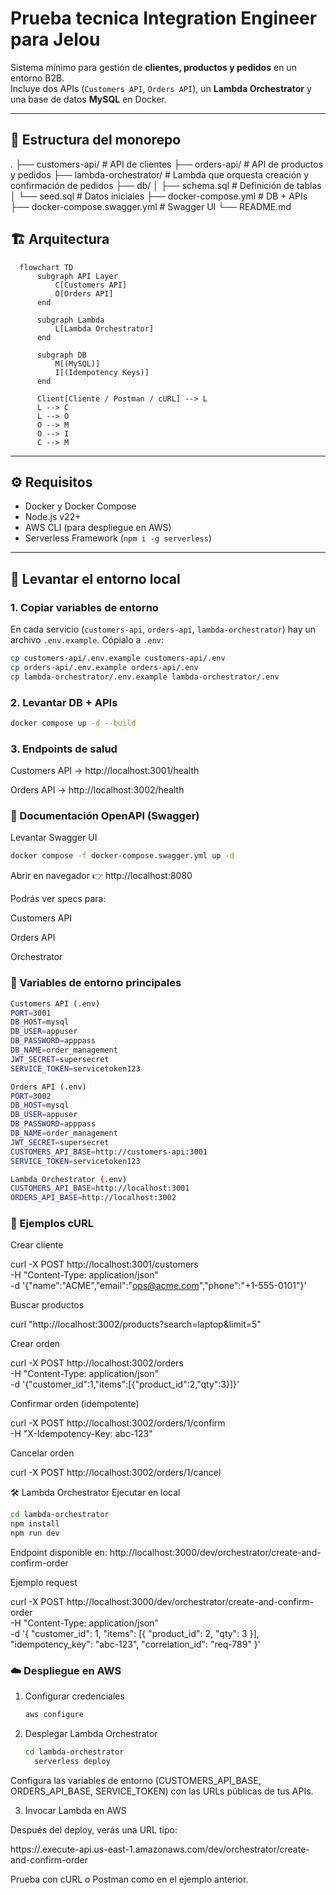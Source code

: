 # Prueba tecnica Integration Engineer para Jelou

Sistema mínimo para gestión de **clientes, productos y pedidos** en un entorno B2B.  
Incluye dos APIs (`Customers API`, `Orders API`), un **Lambda Orchestrator** y una base de datos **MySQL** en Docker.

---

## 📂 Estructura del monorepo

.
├── customers-api/ # API de clientes
├── orders-api/ # API de productos y pedidos
├── lambda-orchestrator/ # Lambda que orquesta creación y confirmación de pedidos
├── db/
│ ├── schema.sql # Definición de tablas
│ └── seed.sql # Datos iniciales
├── docker-compose.yml # DB + APIs
├── docker-compose.swagger.yml # Swagger UI
└── README.md

## 🏗️ Arquitectura

```mermaid
  flowchart TD
      subgraph API Layer
          C[Customers API]
          O[Orders API]
      end

      subgraph Lambda
          L[Lambda Orchestrator]
      end

      subgraph DB
          M[(MySQL)]
          I[(Idempotency Keys)]
      end

      Client[Cliente / Postman / cURL] --> L
      L --> C
      L --> O
      O --> M
      O --> I
      C --> M
```

---

## ⚙️ Requisitos

- Docker y Docker Compose
- Node.js v22+
- AWS CLI (para despliegue en AWS)
- Serverless Framework (`npm i -g serverless`)

---

## 🚀 Levantar el entorno local

### 1. Copiar variables de entorno

En cada servicio (`customers-api`, `orders-api`, `lambda-orchestrator`) hay un archivo `.env.example`.
Cópialo a `.env`:

```bash
cp customers-api/.env.example customers-api/.env
cp orders-api/.env.example orders-api/.env
cp lambda-orchestrator/.env.example lambda-orchestrator/.env
````

### 2. Levantar DB + APIs

```bash
docker compose up -d --build
```

### 3. Endpoints de salud

Customers API → http://localhost:3001/health

Orders API → http://localhost:3002/health

### 📘 Documentación OpenAPI (Swagger)

Levantar Swagger UI

```bash
docker compose -f docker-compose.swagger.yml up -d
```

Abrir en navegador 👉 http://localhost:8080

Podrás ver specs para:

Customers API

Orders API

Orchestrator

### 🔑 Variables de entorno principales

```bash
Customers API (.env)
PORT=3001
DB_HOST=mysql
DB_USER=appuser
DB_PASSWORD=apppass
DB_NAME=order_management
JWT_SECRET=supersecret
SERVICE_TOKEN=servicetoken123

Orders API (.env)
PORT=3002
DB_HOST=mysql
DB_USER=appuser
DB_PASSWORD=apppass
DB_NAME=order_management
JWT_SECRET=supersecret
CUSTOMERS_API_BASE=http://customers-api:3001
SERVICE_TOKEN=servicetoken123

Lambda Orchestrator (.env)
CUSTOMERS_API_BASE=http://localhost:3001
ORDERS_API_BASE=http://localhost:3002

```

### 🧪 Ejemplos cURL

Crear cliente

curl -X POST http://localhost:3001/customers \
 -H "Content-Type: application/json" \
 -d '{"name":"ACME","email":"ops@acme.com","phone":"+1-555-0101"}'

Buscar productos

curl "http://localhost:3002/products?search=laptop&limit=5"

Crear orden

curl -X POST http://localhost:3002/orders \
 -H "Content-Type: application/json" \
 -d '{"customer_id":1,"items":[{"product_id":2,"qty":3}]}'

Confirmar orden (idempotente)

curl -X POST http://localhost:3002/orders/1/confirm \
 -H "X-Idempotency-Key: abc-123"

Cancelar orden

curl -X POST http://localhost:3002/orders/1/cancel

🛠️ Lambda Orchestrator
Ejecutar en local

```bash
cd lambda-orchestrator
npm install
npm run dev
```

Endpoint disponible en:
http://localhost:3000/dev/orchestrator/create-and-confirm-order

Ejemplo request

curl -X POST http://localhost:3000/dev/orchestrator/create-and-confirm-order \
 -H "Content-Type: application/json" \
 -d '{
"customer_id": 1,
"items": [{ "product_id": 2, "qty": 3 }],
"idempotency_key": "abc-123",
"correlation_id": "req-789"
}'

### ☁️ Despliegue en AWS

1. Configurar credenciales

   ```bash
   aws configure
   ```

2. Desplegar Lambda Orchestrator

   ```bash
   cd lambda-orchestrator
     serverless deploy
   ```

Configura las variables de entorno (CUSTOMERS_API_BASE, ORDERS_API_BASE, SERVICE_TOKEN) con las URLs públicas de tus APIs.

3. Invocar Lambda en AWS

Después del deploy, verás una URL tipo:

https://<api-id>.execute-api.us-east-1.amazonaws.com/dev/orchestrator/create-and-confirm-order

Prueba con cURL o Postman como en el ejemplo anterior.
